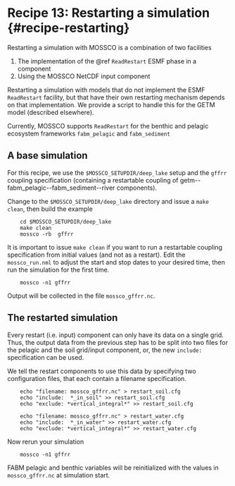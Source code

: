 # Recipe 13: Restarting a simulation {#recipe-restarting}

Restarting a simulation with MOSSCO is a combination of two facilities

1. The implementation of the @ref `ReadRestart` ESMF phase in a component
2. Using the MOSSCO NetCDF input component

Restarting a simulation with models that do not implement the ESMF `ReadRestart` facility, but that 
have their own restarting mechanism depends on that implementation.  We provide a script to handle
this for the GETM model (described elsewhere).

Currently, MOSSCO supports `ReadRestart` for the benthic and pelagic ecosystem frameworks `fabm_pelagic` and `fabm_sediment`


## A base simulation

For this recipe, we use the `$MOSSCO_SETUPDIR/deep_lake` setup and the `gffrr` coupling specification (containing a restartable coupling of getm--fabm_pelagic--fabm_sediment--river components).

Change to the `$MOSSCO_SETUPDIR/deep_lake` directory and issue a `make clean`, then build the example

		cd $MOSSCO_SETUPDIR/deep_lake
		make clean
		mossco -rb  gffrr
		
It is important to issue `make clean` if you want to run a restartable coupling specification from initial values (and not as a restart).  Edit the `mossco_run.nml` to adjust the start and stop dates to your desired time, then run the simulation for the first time.

		mossco -n1 gffrr

Output will be collected in the file `mossco_gffrr.nc`. 

## The restarted simulation

Every restart (i.e. input) component can only have its data on a single grid.  Thus, the output data from the previous step has to be split into two files for the pelagic and the soil grid/input component, or, the new
`include:` specification can be used.
 
We tell the restart components to use this data by specifying two configuration files, that each contain a filename specification.

		echo "filename: mossco_gffrr.nc" > restart_soil.cfg
		echo "include:  *_in_soil" >> restart_soil.cfg
		echo "exclude: *vertical_integral*" >> restart_soil.cfg

		echo "filename: mossco_gffrr.nc" > restart_water.cfg
		echo "include:  *_in_water" >> restart_water.cfg
		echo "exclude: *vertical_integral*" >> restart_water.cfg
		
Now rerun your simulation

		mossco -n1 gffrr

FABM pelagic and benthic variables will be reinitialized with the values in `mossco_gffrr.nc` at simulation start.
